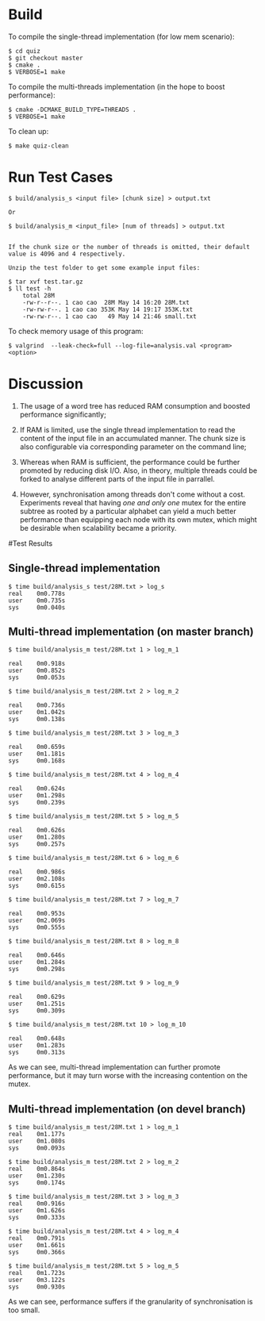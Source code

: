 # Build

To compile the single-thread implementation (for low mem scenario):

	$ cd quiz
	$ git checkout master
	$ cmake .
	$ VERBOSE=1 make

To compile the multi-threads implementation (in the hope to boost performance):

	$ cmake -DCMAKE_BUILD_TYPE=THREADS .
	$ VERBOSE=1 make

To clean up:

	$ make quiz-clean
	
# Run Test Cases

	$ build/analysis_s <input file> [chunk size] > output.txt

	Or

	$ build/analysis_m <input_file> [num of threads] > output.txt


	If the chunk size or the number of threads is omitted, their default value is 4096 and 4 respectively.

	Unzip the test folder to get some example input files:

	$ tar xvf test.tar.gz
	$ ll test -h
		total 28M
		-rw-r--r--. 1 cao cao  28M May 14 16:20 28M.txt
		-rw-rw-r--. 1 cao cao 353K May 14 19:17 353K.txt
		-rw-rw-r--. 1 cao cao   49 May 14 21:46 small.txt


To check memory usage of this program:

	$ valgrind 	--leak-check=full --log-file=analysis.val <program> <option>


# Discussion

1. The usage of a word tree has reduced RAM consumption and boosted performance significantly;

2. If RAM is limited, use the single thread implementation to read the content of the input file in an accumulated manner. The chunk size is also configurable via corresponding parameter on the command line;

3. Whereas when RAM is sufficient, the performance could be further promoted by reducing disk I/O. Also, in theory, multiple threads could be forked to analyse different parts of the input file in parrallel.

4. However, synchronisation among threads don't come without a cost. Experiments reveal that having *one and only one* mutex for the entire subtree as rooted by a particular alphabet can yield a much better performance than equipping each node with its own mutex, which might be desirable when scalability became a priority.

#Test Results

## Single-thread implementation

	$ time build/analysis_s test/28M.txt > log_s
	real	0m0.778s
	user	0m0.735s
	sys		0m0.040s

## Multi-thread implementation (on master branch)

	$ time build/analysis_m test/28M.txt 1 > log_m_1

	real	0m0.918s
	user	0m0.852s
	sys		0m0.053s
	
	$ time build/analysis_m test/28M.txt 2 > log_m_2
	
	real	0m0.736s
	user	0m1.042s
	sys		0m0.138s
	
	$ time build/analysis_m test/28M.txt 3 > log_m_3
	
	real	0m0.659s
	user	0m1.181s
	sys		0m0.168s
	
	$ time build/analysis_m test/28M.txt 4 > log_m_4
	
	real	0m0.624s
	user	0m1.298s
	sys		0m0.239s
	
	$ time build/analysis_m test/28M.txt 5 > log_m_5
	
	real	0m0.626s
	user	0m1.280s
	sys		0m0.257s
	
	$ time build/analysis_m test/28M.txt 6 > log_m_6
	
	real	0m0.986s
	user	0m2.108s
	sys		0m0.615s
	
	$ time build/analysis_m test/28M.txt 7 > log_m_7
	
	real	0m0.953s
	user	0m2.069s
	sys		0m0.555s
	
	$ time build/analysis_m test/28M.txt 8 > log_m_8
	
	real	0m0.646s
	user	0m1.284s
	sys		0m0.298s
	
	$ time build/analysis_m test/28M.txt 9 > log_m_9
	
	real	0m0.629s
	user	0m1.251s
	sys		0m0.309s
	
	$ time build/analysis_m test/28M.txt 10 > log_m_10
	
	real	0m0.648s
	user	0m1.283s
	sys		0m0.313s

As we can see, multi-thread implementation can further promote performance, but it may turn worse with the increasing contention on the mutex.

## Multi-thread implementation (on devel branch)
	
	$ time build/analysis_m test/28M.txt 1 > log_m_1
	real	0m1.177s
	user	0m1.080s
	sys		0m0.093s
	
	$ time build/analysis_m test/28M.txt 2 > log_m_2
	real	0m0.864s
	user	0m1.230s
	sys		0m0.174s
	
	$ time build/analysis_m test/28M.txt 3 > log_m_3
	real	0m0.916s
	user	0m1.626s
	sys		0m0.333s
	
	$ time build/analysis_m test/28M.txt 4 > log_m_4
	real	0m0.791s
	user	0m1.661s
	sys		0m0.366s
	
	$ time build/analysis_m test/28M.txt 5 > log_m_5
	real	0m1.723s
	user	0m3.122s
	sys		0m0.930s

As we can see, performance suffers if the granularity of synchronisation is too small.
